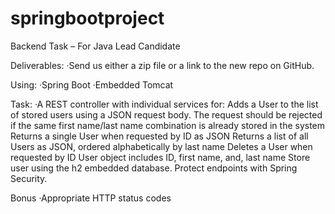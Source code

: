 # springbootproject
Backend Task – For Java Lead Candidate

Deliverables:
·Send us either a zip file  or a link to the new repo on GitHub.

Using:
·Spring Boot
·Embedded Tomcat

Task:
·A REST controller with individual services for:
Adds a User to the list of stored users using a JSON request body. The request should be rejected if the same first name/last name combination is already stored in the system
Returns a single User when requested by ID as JSON
Returns a list of all Users as JSON, ordered alphabetically by last name
Deletes a User when requested by ID
User object includes ID, first name, and, last name
Store user using the h2 embedded database.
Protect endpoints with Spring Security.

Bonus
·Appropriate HTTP status codes
